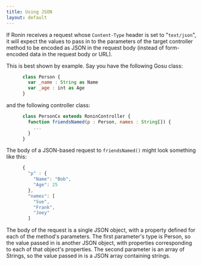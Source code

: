 ```yaml
---
title: Using JSON
layout: default
---
```


If Ronin receives a request whose `Content-Type` header is set to
"`text/json`", it will expect the values to pass in to the parameters of the
target controller method to be encoded as JSON in the request body (instead of
form-encoded data in the request body or URL).

This is best shown by example. Say you have the following Gosu class:

```js
      class Person {
        var _name : String as Name
        var _age : int as Age
      }
```

and the following controller class:

```js
      class PersonCx extends RoninController {
        function friendsNamed(p : Person, names : String[]) {
          ...
        }
      }
```

The body of a JSON-based request to `friendsNamed()` might look something like
this:

```js
      {
        "p" : {
          "Name": "Bob",
          "Age": 25
        },
        "names": [
          "Sue",
          "Frank",
          "Joey"
        ]
```

The body of the request is a single JSON object, with a property defined for
each of the method's parameters. The first parameter's type is Person, so the
value passed in is another JSON object, with properties corresponding to each
of that object's properties. The second parameter is an array of Strings, so
the value passed in is a JSON array containing strings.
